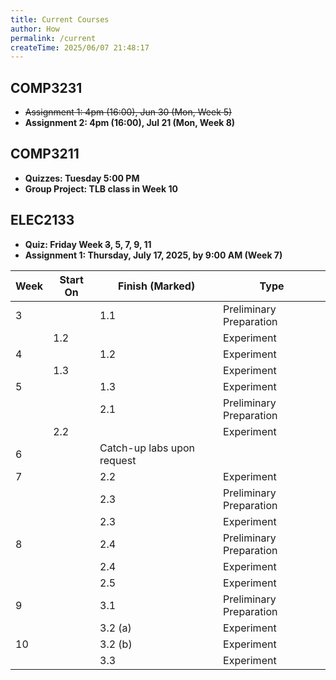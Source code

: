 ```yaml
---
title: Current Courses
author: How
permalink: /current
createTime: 2025/06/07 21:48:17
---
```


<script setup>
import unswUpdating from '@unswUpdating'
</script>

<unswUpdating />

## COMP3231

<p>
<HButton icon='mdi:lecture' title='cgi.cse' src='https://cgi.cse.unsw.edu.au/~cs3231/'/>

<HButton icon='cib:discourse' title='Discourse' src='https://discourse01.cse.unsw.edu.au/25T2/COMP3231'/>

<HButton icon='vscode-icons:file-type-gitlab' title='GitLab' src='https://nw-syd-gitlab.cseunsw.tech/COMP3231/25T2'/>

<HButton icon='tabler:circle-letter-m-filled' title='Wiki' src='https://wiki.cse.unsw.edu.au/cs3231cgi/FrontPage'/>
</p>

- ~~Assignment 1: 4pm (16:00), Jun 30 (Mon, Week 5)~~
- **Assignment 2: 4pm (16:00), Jul 21 (Mon, Week 8)**

## COMP3211

<p>
<HButton img='/webcms3.ico' title='WebCMS3' src='https://webcms3.cse.unsw.edu.au/COMP3211/25T2/resources/111424'/>

<HButton icon='cib:discourse' title='Discourse' src='https://discourse02.cse.unsw.edu.au/25T2/COMP3211/'/>

<HButton icon='devicon:moodle' title='Moodle' src='https://moodle.telt.unsw.edu.au/course/view.php?id=91896'/>
</p>

- **Quizzes: Tuesday 5:00 PM**
- **Group Project: TLB class in Week 10**

## ELEC2133

<p>
<HButton icon='devicon:moodle' title='Moodle' src='https://moodle.telt.unsw.edu.au/course/view.php?id=91971'/>
</p>

- **Quiz: Friday Week ~~3~~, 5, 7, 9, 11**
- **Assignment 1: Thursday, July 17, 2025, by 9:00 AM (Week 7)**

| **Week** | **Start On** | **Finish (Marked)**        | **Type**                |
| -------- | ------------ | -------------------------- | ----------------------- |
| 3        |              | 1.1                        | Preliminary Preparation |
|          | 1.2          |                            | Experiment              |
| 4        |              | 1.2                        | Experiment              |
|          | 1.3          |                            | Experiment              |
| 5        |              | 1.3                        | Experiment              |
|          |              | 2.1                        | Preliminary Preparation |
|          | 2.2          |                            | Experiment              |
| 6        |              | Catch-up labs upon request |                         |
| 7        |              | 2.2                        | Experiment              |
|          |              | 2.3                        | Preliminary Preparation |
|          |              | 2.3                        | Experiment              |
| 8        |              | 2.4                        | Preliminary Preparation |
|          |              | 2.4                        | Experiment              |
|          |              | 2.5                        | Experiment              |
| 9        |              | 3.1                        | Preliminary Preparation |
|          |              | 3.2 (a)                    | Experiment              |
| 10       |              | 3.2 (b)                    | Experiment              |
|          |              | 3.3                        | Experiment              |